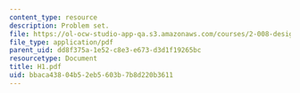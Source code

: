 ```yaml
---
content_type: resource
description: Problem set.
file: https://ol-ocw-studio-app-qa.s3.amazonaws.com/courses/2-008-design-and-manufacturing-ii-spring-2003/bbaca43804b52eb5603b7b8d220b3611_H1.pdf
file_type: application/pdf
parent_uid: dd8f375a-1e52-c8e3-e673-d3d1f19265bc
resourcetype: Document
title: H1.pdf
uid: bbaca438-04b5-2eb5-603b-7b8d220b3611
---
```


